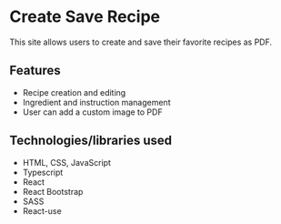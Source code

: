 # Create Save Recipe

This site allows users to create and save their favorite recipes as PDF.

## Features

- Recipe creation and editing
- Ingredient and instruction management
- User can add a custom image to PDF

## Technologies/libraries used

- HTML, CSS, JavaScript
- Typescript
- React
- React Bootstrap
- SASS
- React-use
